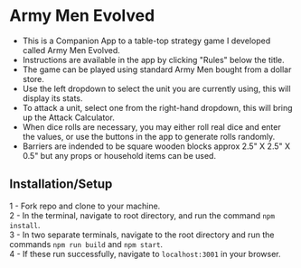 # Army Men Evolved

  - This is a Companion App to a table-top strategy game I developed called Army Men Evolved.  <br />
  - Instructions are available in the app by clicking "Rules" below the title.<br />
  - The game can be played using standard Army Men bought from a dollar store.<br />
  - Use the left dropdown to select the unit you are currently using, this will display its stats.<br />
  - To attack a unit, select one from the right-hand dropdown, this will bring up the Attack Calculator.<br />
  - When dice rolls are necessary, you may either roll real dice and enter the values, or use the buttons in the app to generate rolls randomly.<br />
  - Barriers are indended to be square wooden blocks approx 2.5" X 2.5" X 0.5" but any props or household items can be used.<br />
  
## Installation/Setup

  1 - Fork repo and clone to your machine.<br />
  2 - In the terminal, navigate to root directory, and run the command ```npm install```.<br />
  3 - In two separate terminals, navigate to the root directory and run the commands ```npm run build``` and ```npm start```.<br />
  4 - If these run successfully, navigate to ```localhost:3001``` in your browser.<br />
  
  
  
